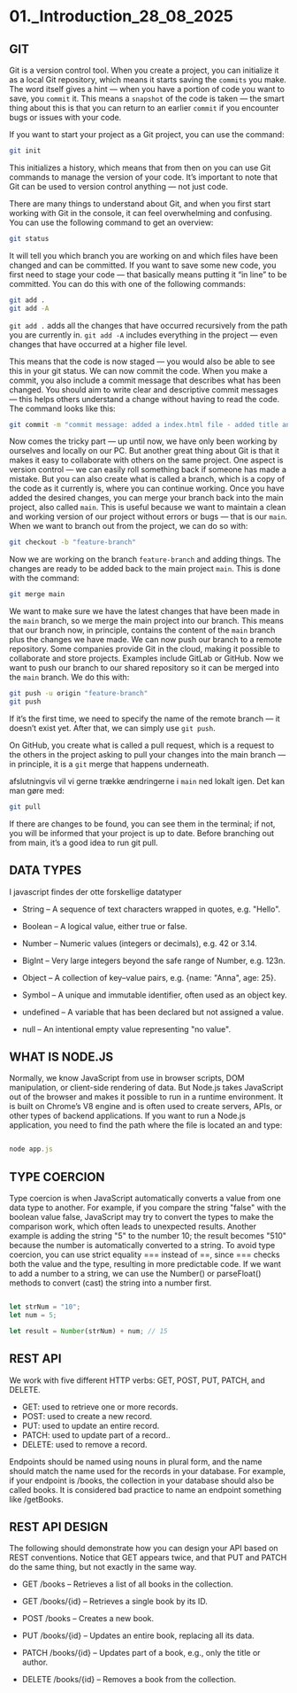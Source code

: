 # 01._Introduction_28_08_2025

## GIT

Git is a version control tool. When you create a project, you can initialize it as a local Git repository, which means it starts saving the `commits` you make. The word itself gives a hint — when you have a portion of code you want to save, you `commit` it. This means a `snapshot` of the code is taken — the smart thing about this is that you can return to an earlier `commit` if you encounter bugs or issues with your code.

If you want to start your project as a Git project, you can use the command:

```bash
git init

```

 This initializes a history, which means that from then on you can use Git commands to manage the version of your code. It’s important to note that Git can be used to version control anything — not just code.

There are many things to understand about Git, and when you first start working with Git in the console, it can feel overwhelming and confusing. You can use the following command to get an overview:

 ```bash
git status
 ```
It will tell you which branch you are working on and which files have been changed and can be committed. If you want to save some new code, you first need to stage your code — that basically means putting it “in line” to be committed. You can do this with one of the following commands:


 ```bash
git add .
git add -A
 ```

`git add .` adds all the changes that have occurred recursively from the path you are currently in.
`git add -A` includes everything in the project — even changes that have occurred at a higher file level. 

This means that the code is now staged — you would also be able to see this in your git status. We can now commit the code. When you make a commit, you also include a commit message that describes what has been changed. You should aim to write clear and descriptive commit messages — this helps others understand a change without having to read the code. The command looks like this:

```bash
git commit -m "commit message: added a index.html file - added title and header"

```

Now comes the tricky part — up until now, we have only been working by ourselves and locally on our PC. But another great thing about Git is that it makes it easy to collaborate with others on the same project. One aspect is version control — we can easily roll something back if someone has made a mistake. But you can also create what is called a branch, which is a copy of the code as it currently is, where you can continue working. Once you have added the desired changes, you can merge your branch back into the main project, also called `main`. This is useful because we want to maintain a clean and working version of our project without errors or bugs — that is our `main`. When we want to branch out from the project, we can do so with:


```bash
git checkout -b "feature-branch"

```

Now we are working on the branch `feature-branch` and adding things. The changes are ready to be added back to the main project `main`. This is done with the command:


```bash
git merge main 

```

We want to make sure we have the latest changes that have been made in the `main` branch, so we merge the main project into our branch. This means that our branch now, in principle, contains the content of the `main` branch plus the changes we have made. We can now push our branch to a remote repository. Some companies provide Git in the cloud, making it possible to collaborate and store projects. Examples include GitLab or GitHub. Now we want to push our branch to our shared repository so it can be merged into the `main` branch. We do this with:

```bash
git push -u origin "feature-branch"
git push

```

If it’s the first time, we need to specify the name of the remote branch — it doesn’t exist yet. After that, we can simply use `git push`.

On GitHub, you create what is called a pull request, which is a request to the others in the project asking to pull your changes into the main branch — in principle, it is a `git` merge that happens underneath.

afslutningvis vil vi gerne trække ændringerne i `main` ned lokalt igen. Det kan man gøre med: 


```bash
git pull

```

If there are changes to be found, you can see them in the terminal; if not, you will be informed that your project is up to date. Before branching out from main, it’s a good idea to run git pull.



## DATA TYPES

I javascript findes der otte forskellige datatyper

- String – A sequence of text characters wrapped in quotes, e.g. "Hello".

- Boolean – A logical value, either true or false.

- Number – Numeric values (integers or decimals), e.g. 42 or 3.14.

- BigInt – Very large integers beyond the safe range of Number, e.g. 123n.

- Object – A collection of key–value pairs, e.g. {name: "Anna", age: 25}.

- Symbol – A unique and immutable identifier, often used as an object key.

- undefined – A variable that has been declared but not assigned a value.

- null – An intentional empty value representing "no value".


## WHAT IS NODE.JS

Normally, we know JavaScript from use in browser scripts, DOM manipulation, or client-side rendering of data. But Node.js takes JavaScript out of the browser and makes it possible to run in a runtime environment. It is built on Chrome’s V8 engine and is often used to create servers, APIs, or other types of backend applications. If you want to run a Node.js application, you need to find the path where the file is located an and type:

```js

node app.js

```

##  TYPE COERCION

Type coercion is when JavaScript automatically converts a value from one data type to another. For example, if you compare the string "false" with the boolean value false, JavaScript may try to convert the types to make the comparison work, which often leads to unexpected results. Another example is adding the string "5" to the number 10; the result becomes "510" because the number is automatically converted to a string. To avoid type coercion, you can use strict equality === instead of ==, since === checks both the value and the type, resulting in more predictable code. If we want to add a number to a string, we can use the Number() or parseFloat() methods to convert (cast) the string into a number first.

```js

let strNum = "10";
let num = 5;

let result = Number(strNum) + num; // 15
```

## REST API

We work with five different HTTP verbs: GET, POST, PUT, PATCH, and DELETE.

- GET: used to retrieve one or more records.
- POST: used to create a new record.
- PUT: used to update an entire record.
- PATCH: used to update part of a record..
- DELETE: used to remove a record.

Endpoints should be named using nouns in plural form, and the name should match the name used for the records in your database. For example, if your endpoint is /books, the collection in your database should also be called books. It is considered bad practice to name an endpoint something like /getBooks.


## REST API DESIGN

The following should demonstrate how you can design your API based on REST conventions. Notice that GET appears twice, and that PUT and PATCH do the same thing, but not exactly in the same way.

- GET /books – Retrieves a list of all books in the collection.

- GET /books/{id} – Retrieves a single book by its ID.

- POST /books – Creates a new book.

- PUT /books/{id} – Updates an entire book, replacing all its data.

- PATCH /books/{id} – Updates part of a book, e.g., only the title or author.

- DELETE /books/{id} – Removes a book from the collection.